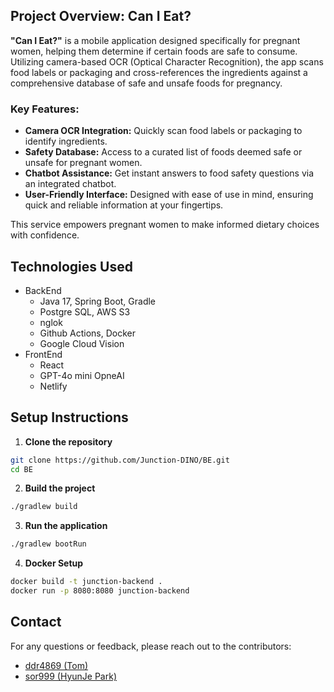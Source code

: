 ## Project Overview: Can I Eat?

**"Can I Eat?"** is a mobile application designed specifically for pregnant women, helping them determine if certain foods are safe to consume. Utilizing camera-based OCR (Optical Character Recognition), the app scans food labels or packaging and cross-references the ingredients against a comprehensive database of safe and unsafe foods for pregnancy.

### Key Features:
- **Camera OCR Integration:** Quickly scan food labels or packaging to identify ingredients.
- **Safety Database:** Access to a curated list of foods deemed safe or unsafe for pregnant women.
- **Chatbot Assistance:** Get instant answers to food safety questions via an integrated chatbot.
- **User-Friendly Interface:** Designed with ease of use in mind, ensuring quick and reliable information at your fingertips.

This service empowers pregnant women to make informed dietary choices with confidence.


## Technologies Used
- BackEnd
  - Java 17, Spring Boot, Gradle
  - Postgre SQL, AWS S3
  - nglok
  - Github Actions, Docker
  - Google Cloud Vision
- FrontEnd
  - React  
  - GPT-4o mini OpneAI
  - Netlify


## Setup Instructions

1. **Clone the repository**
 ```bash
 git clone https://github.com/Junction-DINO/BE.git
 cd BE
 ```
2. **Build the project**

  ```bash
  ./gradlew build
  ```

3. **Run the application**
  ```bash
  ./gradlew bootRun
  ```

4. **Docker Setup**
  ```bash
  docker build -t junction-backend .
  docker run -p 8080:8080 junction-backend
  ```

## Contact

For any questions or feedback, please reach out to the contributors:

- [ddr4869 (Tom)](https://github.com/ddr4869)
- [sor999 (HyunJe Park)](https://github.com/sor999)
